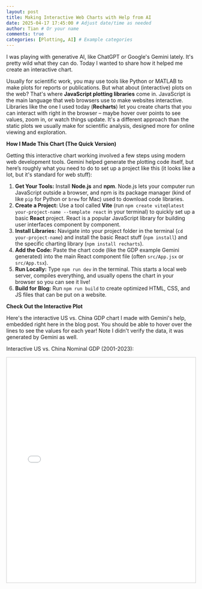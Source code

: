 ```yaml
---
layout: post
title: Making Interactive Web Charts with Help from AI
date: 2025-04-17 17:45:00 # Adjust date/time as needed
author: Tian # Or your name
comments: true
categories: [Plotting, AI] # Example categories
---
```


I was playing with generative AI, like ChatGPT or Google's Gemini lately. It's pretty wild what they can do. Today I wanted to share how it helped me create an interactive chart.

Usually for scientific work, you may use tools like Python or MATLAB to make plots for reports or publications. But what about (interactive) plots on the web? That's where **JavaScript plotting libraries** come in. JavaScript is the main language that web browsers use to make websites interactive. Libraries like the one I used today (**Recharts**) let you create charts that you can interact with right in the browser – maybe hover over points to see values, zoom in, or watch things update. It's a different approach than the static plots we usually make for scientific analysis, designed more for online viewing and exploration.

**How I Made This Chart (The Quick Version)**

Getting this interactive chart working involved a few steps using modern web development tools. Gemini helped generate the plotting code itself, but here’s roughly what you need to do to set up a project like this (it looks like a lot, but it's standard for web stuff):

1.  **Get Your Tools:** Install **Node.js** and **npm**. Node.js lets your computer run JavaScript outside a browser, and npm is its package manager (kind of like `pip` for Python or `brew` for Mac) used to download code libraries.
2.  **Create a Project:** Use a tool called **Vite** (run `npm create vite@latest your-project-name --template react` in your terminal) to quickly set up a basic **React** project. React is a popular JavaScript library for building user interfaces component by component.
3.  **Install Libraries:** Navigate into your project folder in the terminal (`cd your-project-name`) and install the basic React stuff (`npm install`) and the specific charting library (`npm install recharts`).
4.  **Add the Code:** Paste the chart code (like the GDP example Gemini generated) into the main React component file (often `src/App.jsx` or `src/App.tsx`).
5.  **Run Locally:** Type `npm run dev` in the terminal. This starts a local web server, compiles everything, and usually opens the chart in your browser so you can see it live!
6.  **Build for Blog:** Run `npm run build` to create optimized HTML, CSS, and JS files that can be put on a website.

**Check Out the Interactive Plot**

Here's the interactive US vs. China GDP chart I made with Gemini's help, embedded right here in the blog post. You should be able to hover over the lines to see the values for each year! Note I didn't verify the data, it was generated by Gemini as well.

<p>Interactive US vs. China Nominal GDP (2001-2023):</p>

<iframe 
  src="{{ site.baseurl }}/interactive/gdp_charts/index.html" 
  width="100%" 
  height="600" 
  style="border: 1px solid #ccc; max-width: 900px; display: block; margin: 1em auto;"
  title="Interactive US vs China GDP Chart"
  >
  Loading interactive chart... 
  </iframe>